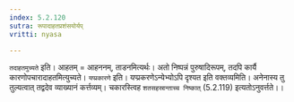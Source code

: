 ```yaml
---
index: 5.2.120
sutra: रूपादाहतप्रशंसयोर्यप्
vritti: nyasa

---
```

`तदाहतमुच्यते` इति। आहतम् = आहननम्, ताडनमित्यर्थः। अतो निष्पन्नं पुरुषादिरूपम्, तदपि कार्यै कारणोपचारादाहतमित्युच्यते।
`यप्प्रकारणे` इति। यप्प्रकरणेऽन्येभ्योऽपि दृश्यत इति वक्तव्यमिति। अनेनास्य तु तुल्यत्वात् तद्वदेव व्याख्यानं कर्त्तव्यम्। चकारस्त्विह `शतसहस्रान्ताच्च निष्कात्` (5.2.119) इत्यतोऽनुवर्त्तते।।